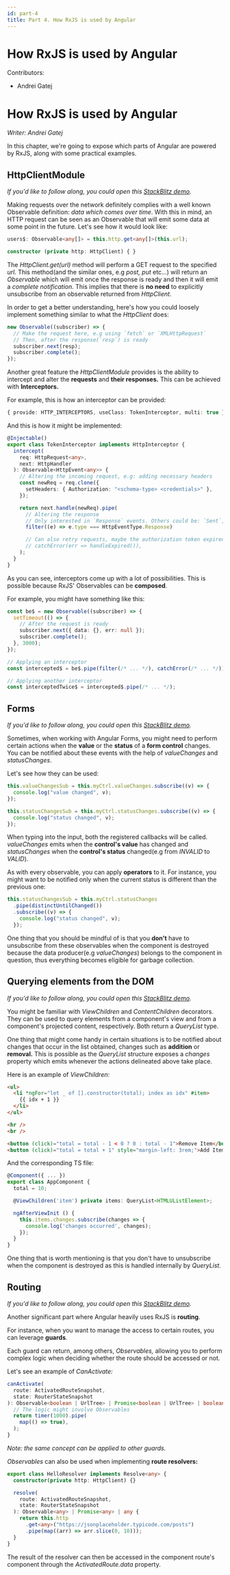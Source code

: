 ```yaml
---
id: part-4
title: Part 4. How RxJS is used by Angular
---
```


# How RxJS is used by Angular

Contributors:

- Andrei Gatej

# How RxJS is used by Angular

_Writer: Andrei Gatej_

In this chapter, we're going to expose which parts of Angular are powered by RxJS, along with some practical examples.

## HttpClientModule

_If you'd like to follow along, you could open this_ [_StackBlitz demo_](https://stackblitz.com/edit/rxjs-basics-http?file=src%2Fapp%2Fapp.component.ts)_._

Making requests over the network definitely complies with a well known Observable definition: _data which comes over time_. With this in mind, an HTTP request can be seen as an Observable that will emit some data at some point in the future. Let's see how it would look like:

```ts
users$: Observable<any[]> = this.http.get<any[]>(this.url);

constructor (private http: HttpClient) { }
```

The _HttpClient.get(url)_ method will perform a GET request to the specified _url._ This method(and the similar ones, e.g _post, put_ etc...) will return an _Observable_ which will emit once the response is ready and then it will emit a _complete notification._ This implies that there is **no need** to explicitly unsubscribe from an observable returned from _HttpClient._

In order to get a better understanding, here's how you could loosely implement something similar to what the _HttpClient_ does:

```ts
new Observable((subscriber) => {
  // Make the request here, e.g using `fetch` or `XMLHttpRequest`
  // Then, after the response(`resp`) is ready
  subscriber.next(resp);
  subscriber.complete();
});
```

Another great feature the _HttpClientModule_ provides is the ability to intercept and alter the **requests** and **their responses.** This can be achieved with **Interceptors.**

For example, this is how an interceptor can be provided:

```ts
{ provide: HTTP_INTERCEPTORS, useClass: TokenInterceptor, multi: true }
```

And this is how it might be implemented:

```ts
@Injectable()
export class TokenInterceptor implements HttpInterceptor {
  intercept(
    req: HttpRequest<any>,
    next: HttpHandler
  ): Observable<HttpEvent<any>> {
    // Altering the incoming request, e.g: adding necessary headers
    const newReq = req.clone({
      setHeaders: { Authorization: "<schema-type> <credentials>" },
    });

    return next.handle(newReq).pipe(
      // Altering the response
      // Only interested in `Response` events. Others could be: `Sent`, `UploadProgress` etc...
      filter((e) => e.type === HttpEventType.Response)

      // Can also retry requests, maybe the authorization token expired, so we can use the refresh token to get a new one
      // catchError(err => handleExpired()),
    );
  }
}
```

As you can see, interceptors come up with a lot of possibilities. This is possible because RxJS' Observables can be **composed**.

For example, you might have something like this:

```ts
const be$ = new Observable((subscriber) => {
  setTimeout(() => {
    // After the request is ready
    subscriber.next({ data: {}, err: null });
    subscriber.complete();
  }, 3000);
});

// Applying an interceptor
const intercepted$ = be$.pipe(filter(/* ... */), catchError(/* ... */));

// Applying another interceptor
const interceptedTwice$ = intercepted$.pipe(/* ... */);
```

## Forms

_If you'd like to follow along, you could open this_ [_StackBlitz demo_](https://stackblitz.com/edit/rxjs-basics-forms?file=src/app/app.component.ts)_._

Sometimes, when working with Angular Forms, you might need to perform certain actions when the **value** or the **status** of a **form control** changes. You can be notified about these events with the help of _valueChanges_ and _statusChanges_.

Let's see how they can be used:

```ts
this.valueChangesSub = this.myCtrl.valueChanges.subscribe((v) => {
  console.log("value changed", v);
});

this.statusChangesSub = this.myCtrl.statusChanges.subscribe((v) => {
  console.log("status changed", v);
});
```

When typing into the input, both the registered callbacks will be called. _valueChanges_ emits when the **control's value** has changed and _statusChanges_ when the **control's status** changed(e.g from _INVALID_ to _VALID_).

As with every observable, you can apply **operators** to it. For instance, you might want to be notified only when the current status is different than the previous one:

```ts
this.statusChangesSub = this.myCtrl.statusChanges
  .pipe(distinctUntilChanged())
  .subscribe((v) => {
    console.log("status changed", v);
  });
```

One thing that you should be mindful of is that you **don't** have to unsubscribe from these observables when the component is destroyed because the data producer(e.g _valueChanges_) belongs to the component in question, thus everything becomes eligible for garbage collection.

## Querying elements from the DOM

_If you'd like to follow along, you could open this_ [_StackBlitz demo_](https://stackblitz.com/edit/rxjs-basics-query?file=src%2Fapp%2Fapp.component.ts)_._

You might be familiar with _ViewChildren_ and _ContentChildren_ decorators. They can be used to query elements from a component's view and from a component's projected content, respectively. Both return a _QueryList_ type.

One thing that might come handy in certain situations is to be notified about changes that occur in the list obtained, changes such as **addition** or **removal.** This is possible as the _QueryList_ structure exposes a _changes_ property which emits whenever the actions delineated above take place.

Here is an example of _ViewChildren:_

```html
<ul>
  <li *ngFor="let _ of [].constructor(total); index as idx" #item>
    {{ idx + 1 }}
  </li>
</ul>

<hr />
<br />

<button (click)="total = total - 1 < 0 ? 0 : total - 1">Remove Item</button>
<button (click)="total = total + 1" style="margin-left: 3rem;">Add Item</button>
```

And the corresponding TS file:

```ts
@Component({ ... })
export class AppComponent {
  total = 10;

  @ViewChildren('item') private items: QueryList<HTMLUListElement>;

  ngAfterViewInit () {
    this.items.changes.subscribe(changes => {
      console.log('changes occurred', changes);
    });
  }
}
```

One thing that is worth mentioning is that you don't have to unsubscribe when the component is destroyed as this is handled internally by _QueryList._

## Routing

_If you'd like to follow along, you could open this_ [_StackBlitz demo_](https://stackblitz.com/edit/rxjs-basics-routing?file=src/app/app.module.ts)_._

Another significant part where Angular heavily uses RxJS is **routing**.

For instance, when you want to manage the access to certain routes, you can leverage **guards**.

Each guard can return, among others, _Observables,_ allowing you to perform complex logic when deciding whether the route should be accessed or not.

Let's see an example of _CanActivate:_

```ts
canActivate(
  route: ActivatedRouteSnapshot,
  state: RouterStateSnapshot
): Observable<boolean | UrlTree> | Promise<boolean | UrlTree> | boolean | UrlTree {
  // The logic might involve Observables
  return timer(1000).pipe(
    map(() => true),
  );
}
```

_Note: the same concept can be applied to other guards._

_Observables_ can also be used when implementing **route resolvers:**

```ts
export class HelloResolver implements Resolve<any> {
  constructor(private http: HttpClient) {}

  resolve(
    route: ActivatedRouteSnapshot,
    state: RouterStateSnapshot
  ): Observable<any> | Promise<any> | any {
    return this.http
      .get<any>("https://jsonplaceholder.typicode.com/posts")
      .pipe(map((arr) => arr.slice(0, 10)));
  }
}
```

The result of the resolver can then be accessed in the component route's component through the _ActivatedRoute.data_ property.
